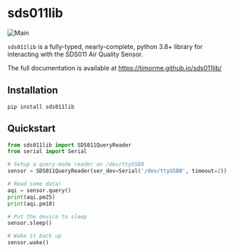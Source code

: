 # sds011lib

![Main](https://github.com/TimOrme/sds011lib/actions/workflows/main.yml/badge.svg)

`sds011lib` is a fully-typed, nearly-complete, python 3.8+ library for interacting with the SDS011 Air Quality Sensor.

The full documentation is available at https://timorme.github.io/sds011lib/

## Installation

```commandline
pip install sds011lib
```

## Quickstart

```python
from sds011lib import SDS011QueryReader
from serial import Serial

# Setup a query-mode reader on /dev/ttyUSB0 
sensor = SDS011QueryReader(ser_dev=Serial('/dev/ttyUSB0', timeout=2))

# Read some data!
aqi = sensor.query()
print(aqi.pm25)
print(aqi.pm10)

# Put the device to sleep
sensor.sleep()

# Wake it back up
sensor.wake()
```